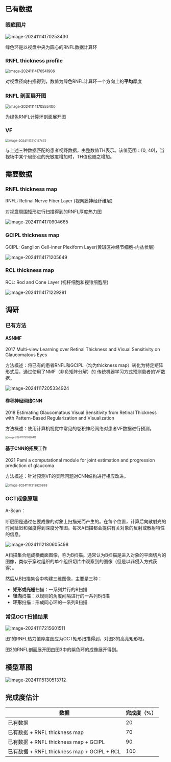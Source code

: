 ## 已有数据

### 眼底图片

![image-20241114170253430](./assets/image-20241114170253430.png) 

绿色环是以视盘中央为圆心的RNFL数据计算环

### RNFL thickness profile

<img src="./assets/image-20241114170541906.png" alt="image-20241114170541906" style="zoom:80%;" /> 

对视盘径向扫描得到，数值为绿色RNFL计算环一个方向上的**平均**厚度

### RNFL 剖面展开图

<img src="./assets/image-20241114170555400.png" alt="image-20241114170555400" style="zoom:80%;" /> 

为绿色RNFL计算环剖面展开图

### VF

<img src="./assets/image-20241117210157472.png" alt="image-20241117210157472" style="zoom:67%;" />  

与上述三种数据匹配的患者视野数据，由整数值TH表示。该值范围：[0, 40]，当视场中某个局部点的光敏度增加时，TH值也随之增加。





## 需要数据

### RNFL thickness map

RNFL: Retinal Nerve Fiber Layer (视网膜神经纤维层)

对视盘周围矩形进行扫描得到的RNFL厚度热力图

![image-20241114170904665](./assets/image-20241114170904665.png)  























### GCIPL thickness map

 GCIPL: Ganglion Cell-inner Plexiform Layer(黄斑区神经节细胞-内丛状层)

![image-20241114171205649](./assets/image-20241114171205649.png) 































### RCL thickness map

RCL: Rod and  Cone Layer (视杆细胞和视锥细胞层)

![image-20241114171229281](./assets/image-20241114171229281.png) 



## 调研

### 已有方法

#### ASNMF

2017  Multi-view Learning over Retinal Thickness and Visual Sensitivity on Glaucomatous Eyes



方法概述：将已有的患者RNFL和GCIPL（均为thickness map）转化为特定矩阵形式后，通过使用了NMF（非负矩阵分解）的 传统机器学习方式预测患者的VF数据。

![image-20241117205334924](./assets/image-20241117205334924.png)

#### 卷积神经网络CNN

2018  Estimating Glaucomatous Visual Sensitivity from Retinal Thickness with Pattern-Based Regularization and Visualization



方法概述：使用计算机视觉中常见的卷积神经网络对患者VF数据进行预测。

<img src="./assets/image-20241117210826415.png" alt="image-20241117210826415" style="zoom:50%;" /> 

#### 基于CNN的拓展工作

2021  Pami a computational module for joint estimation and progression prediction of glaucoma



方法概述：针对预测VF的实际问题对CNN结构进行相应改进。

<img src="./assets/image-20241117213820893.png" alt="image-20241117213820893" style="zoom: 67%;" /> 









### OCT成像原理

A-Scan：

断层图是通过在要成像的对象上扫描光而产生的。在每个位置，计算后向散射光的时间延迟和强度得到深度分布图。每次A扫描都会提供有关对象的反射或散射特性的信息。

![image-20241112180605498](./assets/image-20241112180605498.png)

A扫描集合组成横截面图像，称为B扫描。通常认为B扫描是进入对象的平面切片的图像，类似于穿过组织的单个组织切片中观察到的图像（但是以非侵入方式获得）。

然后从B扫描集合中构建三维图像，主要是三种：

- **矩形或光栅**扫描：一系列并行的B扫描
- **径向**扫描：以规则的角度间隔进行的一系列B扫描
- **环形**扫描：形成同心环的一系列B扫描



### 常见OCT扫描结果

![image-20241117215601511](./assets/image-20241117215601511.png) 

 图1的RNFL热力值厚度图应为OCT矩形扫描得到，对图3的高亮矩形框。

图2的RNFL剖面展开图由图3中的紫色环的成像展开得到。



## 模型草图

![image-20241115130513712](./assets/image-20241115130513712.png)  



## 完成度估计

| 数据                                        | 完成度（%） |
| ------------------------------------------- | ----------- |
| 已有数据                                    | 20          |
| 已有数据 + RNFL thickness map               | 70          |
| 已有数据 + RNFL thickness map + GCIPL       | 90          |
| 已有数据 + RNFL thickness map + GCIPL + RCL | 100         |

